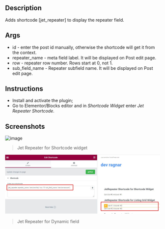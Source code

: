 ## Description
Adds shortcode [jet_repeater] to display the repeater field.

## Args
- id - enter the post id manually, otherwise the shortcode will get it from the context.
- repeater_name - meta field label. It will be displayed on Post edit page.
- row - repeater row number. Rows start at 0, not 1.
- sub_field_name - Repeater subfield name. It will be displayed on Post edit page.

## Instructions
- Install and activate the plugin;
- Go to Elementor/Blocks editor and in *Shortcode Widget* enter *Jet Repeater Shortcode*.

## Screenshots

![image](https://user-images.githubusercontent.com/33423149/174735312-28e6efc3-b941-4df9-9b46-142c741cfcfc.png)
> Jet Repeater for Shortcode widget

![Output example]( screens/screen-02.jpg "Jet Repeater for Listings" )
> Jet Repeater for Dynamic field
